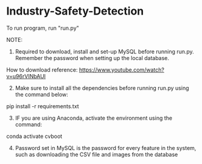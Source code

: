 # Industry-Safety-Detection

To run program, run "run.py"

NOTE: 
1. Required to download, install and set-up MySQL before running run.py. Remember the password when setting up the local database.

How to download reference: https://www.youtube.com/watch?v=u96rVINbAUI

2. Make sure to install all the dependencies before running run.py using the command below:

pip install -r requirements.txt
   
3. IF you are using Anaconda, activate the environment using the command:

conda activate cvboot
 
4. Password set in MySQL is the password for every feature in the system, such as downloading the CSV file and images from the database
